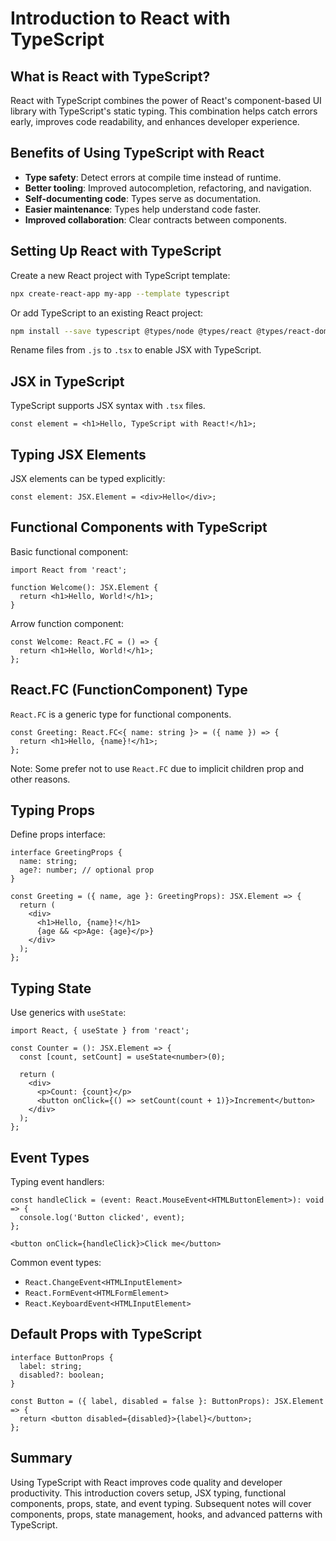 # Introduction to React with TypeScript

## What is React with TypeScript?

React with TypeScript combines the power of React's component-based UI library with TypeScript's static typing. This combination helps catch errors early, improves code readability, and enhances developer experience.

## Benefits of Using TypeScript with React

- **Type safety**: Detect errors at compile time instead of runtime.
- **Better tooling**: Improved autocompletion, refactoring, and navigation.
- **Self-documenting code**: Types serve as documentation.
- **Easier maintenance**: Types help understand code faster.
- **Improved collaboration**: Clear contracts between components.

## Setting Up React with TypeScript

Create a new React project with TypeScript template:

```bash
npx create-react-app my-app --template typescript
```

Or add TypeScript to an existing React project:

```bash
npm install --save typescript @types/node @types/react @types/react-dom @types/jest
```

Rename files from `.js` to `.tsx` to enable JSX with TypeScript.

## JSX in TypeScript

TypeScript supports JSX syntax with `.tsx` files.

```tsx
const element = <h1>Hello, TypeScript with React!</h1>;
```

## Typing JSX Elements

JSX elements can be typed explicitly:

```tsx
const element: JSX.Element = <div>Hello</div>;
```

## Functional Components with TypeScript

Basic functional component:

```tsx
import React from 'react';

function Welcome(): JSX.Element {
  return <h1>Hello, World!</h1>;
}
```

Arrow function component:

```tsx
const Welcome: React.FC = () => {
  return <h1>Hello, World!</h1>;
};
```

## React.FC (FunctionComponent) Type

`React.FC` is a generic type for functional components.

```tsx
const Greeting: React.FC<{ name: string }> = ({ name }) => {
  return <h1>Hello, {name}!</h1>;
};
```

Note: Some prefer not to use `React.FC` due to implicit children prop and other reasons.

## Typing Props

Define props interface:

```tsx
interface GreetingProps {
  name: string;
  age?: number; // optional prop
}

const Greeting = ({ name, age }: GreetingProps): JSX.Element => {
  return (
    <div>
      <h1>Hello, {name}!</h1>
      {age && <p>Age: {age}</p>}
    </div>
  );
};
```

## Typing State

Use generics with `useState`:

```tsx
import React, { useState } from 'react';

const Counter = (): JSX.Element => {
  const [count, setCount] = useState<number>(0);

  return (
    <div>
      <p>Count: {count}</p>
      <button onClick={() => setCount(count + 1)}>Increment</button>
    </div>
  );
};
```

## Event Types

Typing event handlers:

```tsx
const handleClick = (event: React.MouseEvent<HTMLButtonElement>): void => {
  console.log('Button clicked', event);
};

<button onClick={handleClick}>Click me</button>
```

Common event types:

- `React.ChangeEvent<HTMLInputElement>`
- `React.FormEvent<HTMLFormElement>`
- `React.KeyboardEvent<HTMLInputElement>`

## Default Props with TypeScript

```tsx
interface ButtonProps {
  label: string;
  disabled?: boolean;
}

const Button = ({ label, disabled = false }: ButtonProps): JSX.Element => {
  return <button disabled={disabled}>{label}</button>;
};
```

## Summary

Using TypeScript with React improves code quality and developer productivity. This introduction covers setup, JSX typing, functional components, props, state, and event typing. Subsequent notes will cover components, props, state management, hooks, and advanced patterns with TypeScript.
